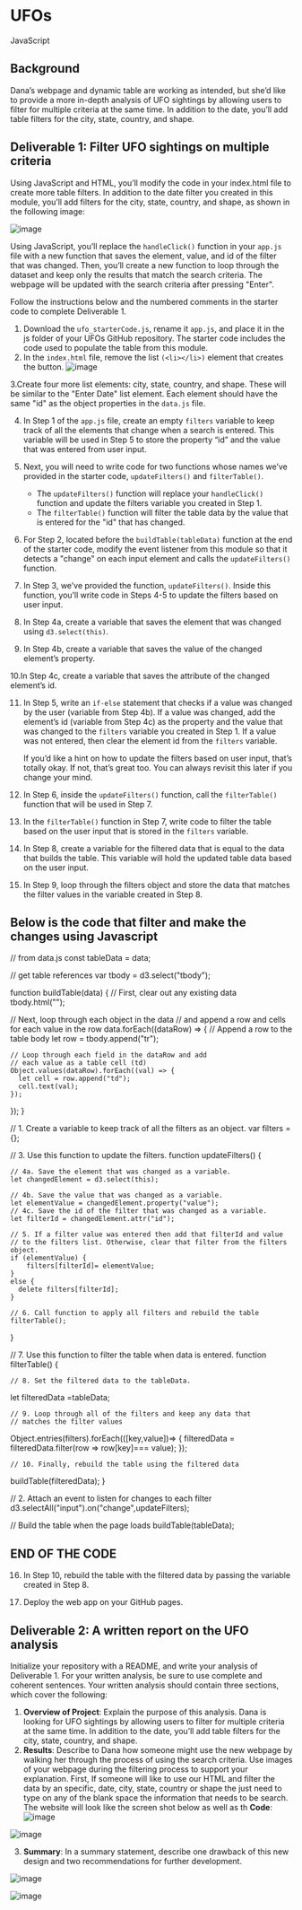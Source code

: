 # UFOs
JavaScript
## Background
Dana’s webpage and dynamic table are working as intended, but she’d like to provide a more in-depth analysis of UFO sightings by allowing users to filter for multiple criteria at the same time. In addition to the date, you’ll add table filters for the city, state, country, and shape.
## Deliverable 1: Filter UFO sightings on multiple criteria
Using JavaScript and HTML, you’ll modify the code in your index.html file to create more table filters. In addition to the date filter you created in this module, you’ll add filters for the city, state, country, and shape, as shown in the following image:

![image](https://user-images.githubusercontent.com/112348240/208986075-ca34daab-0009-430d-b455-e9d3835e05a5.png)

Using JavaScript, you’ll replace the `handleClick()` function in your `app.js` file with a new function that saves the element, value, and id of the filter that was changed. Then, you’ll create a new function to loop through the dataset and keep only the results that match the search criteria. The webpage will be updated with the search criteria after pressing "Enter".

Follow the instructions below and the numbered comments in the starter code to complete Deliverable 1.

1. Download the `ufo_starterCode.js`, rename it `app.js`, and place it in the js folder of your UFOs GitHub repository. The starter code includes the code used to populate the table from this module.
2. In the `index.html` file, remove the list `(<li></li>)` element that creates the button.
![image](https://user-images.githubusercontent.com/112348240/208989148-a0a21427-0e37-4d98-baf6-f1f0bbe87761.png)


3.Create four more list elements: city, state, country, and shape. These will be similar to the "Enter Date" list element. Each element should have the same "id" as the object properties in the `data.js` file.

4. In Step 1 of the `app.js` file, create an empty `filters` variable to keep track of all the elements that change when a search is entered. This variable will be used in Step 5 to store the property “id” and the value that was entered from user input.

5. Next, you will need to write code for two functions whose names we’ve provided in the starter code, `updateFilters()` and `filterTable()`.
    - The `updateFilters()` function will replace your `handleClick()` function and update the filters variable you created in Step 1.
    - The `filterTable()` function will filter the table data by the value that is entered for the "id" that has changed.
6. For Step 2, located before the `buildTable(tableData)` function at the end of the starter code, modify the event listener from this module so that it detects a "change" on each input element and calls the `updateFilters()` function.

7. In Step 3, we’ve provided the function, `updateFilters()`. Inside this function, you’ll write code in Steps 4-5 to update the filters based on user input.

8. In Step 4a, create a variable that saves the element that was changed using `d3.select(this)`.

9. In Step 4b, create a variable that saves the value of the changed element’s property.

10.In Step 4c, create a variable that saves the attribute of the changed element’s id.

11. In Step 5, write an `if-else` statement that checks if a value was changed by the user (variable from Step 4b). If a value was changed, add the element’s id (variable from Step 4c) as the property and the value that was changed to the `filters` variable you created in Step 1. If a value was not entered, then clear the element id from the `filters` variable.

    If you’d like a hint on how to update the filters based on user input, that’s totally okay. If not, that’s great too. You can always revisit this later if you change your mind.

12. In Step 6, inside the `updateFilters()` function, call the `filterTable()` function that will be used in Step 7.

13. In the `filterTable()` function in Step 7, write code to filter the table based on the user input that is stored in the `filters` variable.

14. In Step 8, create a variable for the filtered data that is equal to the data that builds the table. This variable will hold the updated table data based on the user input.

15. In Step 9, loop through the filters object and store the data that matches the filter values in the variable created in Step 8.

## **Below is the code that filter and make the changes using Javascript**

// from data.js
const tableData = data;

// get table references
var tbody = d3.select("tbody");

function buildTable(data) {
  // First, clear out any existing data
  tbody.html("");

  // Next, loop through each object in the data
  // and append a row and cells for each value in the row
  data.forEach((dataRow) => {
    // Append a row to the table body
    let row = tbody.append("tr");

    // Loop through each field in the dataRow and add
    // each value as a table cell (td)
    Object.values(dataRow).forEach((val) => {
      let cell = row.append("td");
      cell.text(val);
    });
  });
}

// 1. Create a variable to keep track of all the filters as an object.
var filters = {};

// 3. Use this function to update the filters. 
function updateFilters() {

    // 4a. Save the element that was changed as a variable.
    let changedElement = d3.select(this);

    // 4b. Save the value that was changed as a variable.
    let elementValue = changedElement.property("value");
    // 4c. Save the id of the filter that was changed as a variable.
    let filterId = changedElement.attr("id");
  
    // 5. If a filter value was entered then add that filterId and value
    // to the filters list. Otherwise, clear that filter from the filters object.
    if (elementValue) {
        filters[filterId]= elementValue;
    }
    else {
      delete filters[filterId];
    }
   
    // 6. Call function to apply all filters and rebuild the table
    filterTable();
  
  }
  
  // 7. Use this function to filter the table when data is entered.
  function filterTable() {
  
    // 8. Set the filtered data to the tableData.
  let filteredData =tableData;
      
    // 9. Loop through all of the filters and keep any data that
    // matches the filter values
  Object.entries(filters).forEach(([key,value])=> {
    filteredData = filteredData.filter(row => row[key]=== value);
  });
  
    // 10. Finally, rebuild the table using the filtered data
  buildTable(filteredData);
  }
  
  // 2. Attach an event to listen for changes to each filter
  d3.selectAll("input").on("change",updateFilters);
  
  
  // Build the table when the page loads
  buildTable(tableData);
  
## **END OF THE CODE**
 
16. In Step 10, rebuild the table with the filtered data by passing the variable created in Step 8.

17. Deploy the web app on your GitHub pages.

## Deliverable 2: A written report on the UFO analysis 
Initialize your repository with a README, and write your analysis of Deliverable 1. For your written analysis, be sure to use complete and coherent sentences. Your written analysis should contain three sections, which cover the following:

1. **Overview of Project**: Explain the purpose of this analysis.
    Dana is looking for UFO sightings by allowing users to filter for multiple criteria at the same time. In addition to the date, you’ll add table filters for the city, state, country, and shape.
2. **Results**: Describe to Dana how someone might use the new webpage by walking her through the process of using the search criteria. Use images of your webpage during the filtering process to support your explanation.
    First, If someone will like to use our HTML and filter the data by an specific, date, city, state, country or shape the just need to type on any of the blank space the information that needs to be search.
    The website will look like the screen shot below as well as th **Code**:
![image](https://user-images.githubusercontent.com/112348240/208985172-d0026e9e-9ab0-4910-9ee1-03f3d6196a00.png)

![image](https://user-images.githubusercontent.com/112348240/210194137-6737ac88-d875-4ff6-b5df-5c3f914e07c9.png)


3. **Summary**: In a summary statement, describe one drawback of this new design and two recommendations for further development.




![image](https://user-images.githubusercontent.com/112348240/208985301-4e256f79-fb2d-4af9-a616-2f8d5f942042.png)

![image](https://user-images.githubusercontent.com/112348240/208985422-1b70dabf-c8ed-4bbd-96dd-9346b4b77adb.png)

